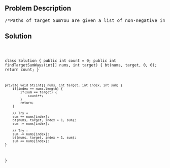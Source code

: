 <!--
<style>
  body { font-family: Arial, sans-serif; }
  .container { max-width: 700px; margin: 0 auto; padding: 10px; }
  .comment-block { background-color: #f9f9f9; padding: 10px; border-left: 5px solid #ccc; overflow-wrap: break-word; white-space: pre-wrap; }
  .code-block { background-color: #f4f4f4; padding: 10px; border: 1px solid #ddd; overflow-wrap: break-word; white-space: pre-wrap; }
</style>
-->

<div class='container'>
<h2>Problem Description</h2>
<div class='comment-block'>
<pre>
/*Paths of target SumYou are given a list of non-negative integers, a1, a2, ..., an, and a target, S.Now you have 2 symbols + and -. For each integer, you should choose one from + and - as its newsymbol.Find out how many ways to assign symbols to make sum of integers equal to target S.Example 1:Input: nums is [1, 1, 1, 1, 1], S is 3.Output: 5Explanation:-1+1+1+1+1 = 3+1-1+1+1+1 = 3+1+1-1+1+1 = 3+1+1+1-1+1 = 3+1+1+1+1-1 = 3There are 5 ways to assign symbols to make the sum of nums be target 3.Note:The length of the given array is positive and will not exceed 20.The sum of elements in the given array will not exceed 1000.Your output answer is guaranteed to be fitted in a 32-bit integer.*/</pre>
</div>

<h2>Solution</h2>
<div class='code-block'>
<pre><code class='language-java'>

class Solution {
    public int count = 0;
    public int findTargetSumWays(int[] nums, int target) {
        bt(nums, target, 0, 0);
        return count;
    }
    
    private void bt(int[] nums, int target, int index, int sum) {
        if(index == nums.length) {
            if(sum == target) {
                count++;
            }
            return;
        }
        
        // Try +
        sum += nums[index];
        bt(nums, target, index + 1, sum);
        sum -= nums[index];
        
        // Try -
        sum -= nums[index];
        bt(nums, target, index + 1, sum);
        sum += nums[index];
    }
}




</code></pre>
</div>
</div>
